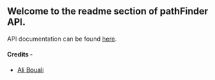 ## Welcome to the readme section of pathFinder API.

API documentation can be found [here](http://localhost:8080/swagger-ui/index.html).

#### Credits -

- [Ali Bouali](https://github.com/ali-bouali/spring-boot-3-jwt-security)
